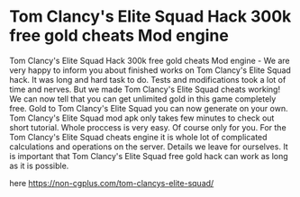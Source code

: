# Tom Clancy's Elite Squad Hack 300k free gold cheats Mod engine

Tom Clancy's Elite Squad Hack 300k free gold cheats Mod engine - We are very happy to inform you about finished works on Tom Clancy's Elite Squad hack. It was long and hard task to do. Tests and modifications took a lot of time and nerves. But we made Tom Clancy's Elite Squad cheats working! We can now tell that you can get unlimited gold in this game completely free.
Gold to Tom Clancy's Elite Squad you can now generate on your own. Tom Clancy's Elite Squad mod apk only takes few minutes to check out short tutorial. Whole proccess is very easy. Of course only for you. For the Tom Clancy's Elite Squad cheats engine it is whole lot of complicated calculations and operations on the server. Details we leave for ourselves. 
It is important that Tom Clancy's Elite Squad free gold hack can work as long as it is possible.

here https://non-cgplus.com/tom-clancys-elite-squad/

